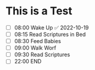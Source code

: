 # This is a Test
- [ ] 08:00 Wake Up ✅ 2022-10-19
- [ ] 08:15 Read Scriptures in Bed
- [ ] 08:30 Feed Babies
- [ ] 09:00 Walk Worf
- [ ] 09:30 Read Scriptures
- [ ] 22:00 END